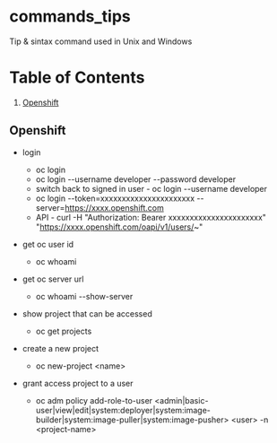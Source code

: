 # commands_tips
Tip & sintax command used in Unix and Windows

# Table of Contents
1. [Openshift](#openshift)


<a name="openshift" />

## Openshift

* login
  * oc login
  * oc login --username developer --password developer
  * switch back to signed in user - oc login --username developer
  * oc login --token=xxxxxxxxxxxxxxxxxxxxxx --server=https://xxxx.openshift.com
  * API - curl -H "Authorization: Bearer xxxxxxxxxxxxxxxxxxxxxx" "https://xxxx.openshift.com/oapi/v1/users/~"
  
* get oc user id
  * oc whoami

* get oc server url
  * oc whoami --show-server
  
* show project that can be accessed
  * oc get projects

* create a new project
  * oc new-project \<name>
 
* grant access project to a user
  * oc adm policy add-role-to-user \<admin|basic-user|view|edit|system:deployer|system:image-builder|system:image-puller|system:image-pusher> \<user> -n \<project-name>

